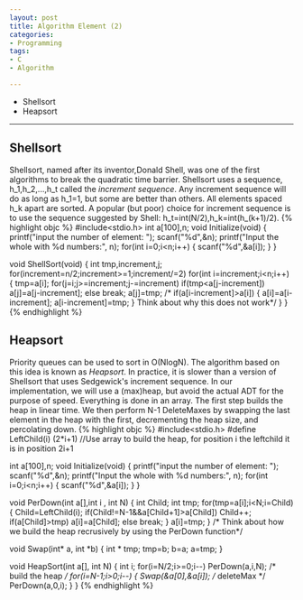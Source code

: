 ```yaml
---
layout: post
title: Algorithm Element (2)
categories:
- Programming
tags:
- C
- Algorithm

---
```

* Shellsort
* Heapsort

---

## Shellsort
Shellsort, named after its inventor,Donald Shell, was one of the first algorithms to break the quadratic time barrier. Shellsort uses a sequence, h_1,h_2,...,h_t called the *increment sequence*. Any increment sequence will do as long as h_1=1, but some are better than others. All elements spaced h_k apart are sorted. A popular (but poor) choice for increment sequence is to use the sequence suggested by Shell: h_t=int(N/2),h_k=int(h_(k+1)/2).
{% highlight objc %}
#include<stdio.h>
int a[100],n;
void Initialize(void)
{
  printf("input the number of element: ");
  scanf("%d",&n);
  printf("Input the whole with %d numbers:", n);
  for(int i=0;i<n;i++)
    {
      scanf("%d",&a[i]);
    }
}

void ShellSort(void)
{
  int tmp,increment,j;
  for(increment=n/2;increment>=1;increment/=2)
    for(int i=increment;i<n;i++)
      {
	tmp=a[i];
	for(j=i;j>=increment;j-=increment)
	  if(tmp<a[j-increment])
	    a[j]=a[j-increment];
	  else
	    break;
	a[j]=tmp;
	/*	if(a[i-increment]>a[i])
	  {
	    a[i]=a[i-increment];
	    a[i-increment]=tmp;
	    } Think about why this does not work*/
      }
}
{% endhighlight %}

## Heapsort
Priority queues can be used to sort in O(NlogN). The algorithm based on this idea is known as *Heapsort*. In practice, it is slower than a version of Shellsort that uses Sedgewick's increment sequence. In our implementation, we will use a (max)heap, but avoid the actual ADT for the purpose of speed. Everything is done in an array. The first step builds the heap in linear time. We then perform N-1 DeleteMaxes by swapping the last element in the heap with the first, decrementing the heap size, and percolating down.
{% highlight objc %}
#include<stdio.h>
#define LeftChild(i) (2*i+1)
//Use array to build the heap, for position i the leftchild it is in position 2i+1

int a[100],n;
void Initialize(void)
{
  printf("input the number of element: ");
  scanf("%d",&n);
  printf("Input the whole with %d numbers:", n);
  for(int i=0;i<n;i++)
    {
      scanf("%d",&a[i]);
    }
}

void PerDown(int a[],int i , int N)
{
  int Child;
  int tmp;
  for(tmp=a[i];i<N;i=Child)
    {
      Child=LeftChild(i);
      if(Child!=N-1&&a[Child+1]>a[Child])
	Child++;
      if(a[Child]>tmp)
	  a[i]=a[Child];
      else 
	break;
    }
  a[i]=tmp;
}
/* Think about how we build the heap recrusively by using
   the PerDown function*/

void Swap(int* a, int *b)
{
  int * tmp;
  tmp=b;
  b=a;
  a=tmp;
}

void HeapSort(int a[], int N)
{
  int i;
  for(i=N/2;i>=0;i--)
    PerDown(a,i,N);
	/* build the heap */
  for(i=N-1;i>0;i--)
    {
      Swap(&a[0],&a[i]);
	  /* deleteMax */
      PerDown(a,0,i);
    }
}
{% endhighlight %}




